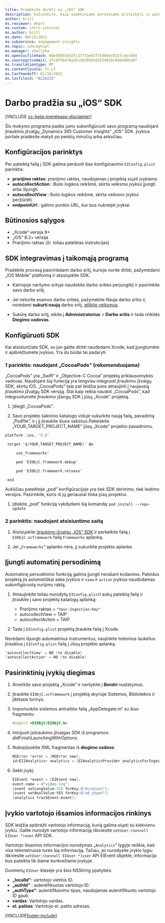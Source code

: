 ```yaml
---
title: Pradėkite dirbti su „iOS“ SDK
description: Sužinokite, kaip asmeniniams poreikiams pritaikyti ir paleisti „iOS" SDK
author: britl
ms.reviewer: mhart
ms.custom: intro-internal
ms.author: britl
ms.date: 09/15/2021
ms.subservice: engagement-insights
ms.topic: conceptual
ms.manager: shellyha
ms.openlocfilehash: 68e4d0555d2fc377fae62ff5db64c032fcebcb04
ms.sourcegitcommit: e7cdf36a78a2b1dd2850183224d39c8dde46b26f
ms.translationtype: MT
ms.contentlocale: lt-LT
ms.lasthandoff: 02/16/2022
ms.locfileid: "8226225"
---
```

# <a name="get-started-with-the-ios-sdk"></a>Darbo pradžia su „iOS“ SDK

[!INCLUDE [cc-beta-prerelease-disclaimer](includes/cc-beta-prerelease-disclaimer.md)]

Šis mokymo programa padės jums sukonfigūruoti savo programą naudojant įtraukimo įžvalgų „Dynamics 365 Customer Insights“ „iOS“ SDK. Įvykius portale pradėsite matyti po penkių minučių arba anksčiau.

## <a name="configuration-options"></a>Konfigūracijos parinktys

Per pateiktą failą į SDK galima perduoti šias konfigūravimo `EIConfig.plist` parinktis:

- **prarijimo raktas**: prarijimo raktas, naudojamas į projektą siųsti įvykiams.
- **autocollectAction** : Bulio logikos reikšmė, skirta veiksmo įvykiui įjungti arba išjungti.
- **autocollectView** : Bulio logikos reikšmė, skirta veiksmo įvykiui peržiūrėti.
- **endpointUrl** : galinio punkto URL, kur bus nukreipti įvykiai.

## <a name="prerequisites"></a>Būtinosios sąlygos

- „Xcode“ versija 9+
- „iOS“ 8.2+ versija
- Prarijimo raktas (žr. toliau pateiktas instrukcijas)

## <a name="integrate-the-sdk-into-your-application"></a>SDK integravimas į taikomąją programą

Pradėkite procesą pasirinkdami darbo sritį, kurioje norite dirbti, pažymėdami „iOS Mobile" platformą ir atsisiųskite SDK.

- Kairiojoje naršymo srityje naudokite darbo srities perjungiklį ir pasirinkite savo darbo sritį.

- Jei neturite esamos darbo srities, pažymėkite Nauja darbo sritis ir, norėdami **sukurti naują** darbo sritį, [atlikite veiksmus](create-workspace.md).

- Sukūrę darbo sritį, eikite į **Administratorius** > **Darbo sritis** ir tada rinkitės **Diegimo vadovas**.

## <a name="configure-the-sdk"></a>Konfigūruoti SDK

Kai atsisiunčiate SDK, su juo galite dirbti naudodami Xcode, kad įjungtumėte ir apibrėžtumėte įvykius. Yra du būdai tai padaryti

### <a name="option-1-using-cocoapods-recommended"></a>1 parinktis: naudojant „CocoaPods” (rekomenduojama)
„CocoaPods” yra „Swift” ir „Objective-C Cocoa” projektų priklausomybės vadovas. Naudojant šią funkciją yra lengviau integruoti įtraukimo įžvalgų SDK, skirtų iOS. „CocoaPods” taip pat leidžia jums atnaujinti į naujausią įtraukimo įžvalgų SDK versiją. Štai kaip reikia naudoti „CocoaPods”, kad integruotumėte įtraukimo įžangų SDK į jūsų „Xcode” projektą. 

1. Įdiegti „CocoaPods”. 

1. Savo projekto šakninio katalogo viduje sukurkite naują failą, pavadintą „Podfile”, ir į jį įtraukite šiuos sakinius.Pakeiskite „YOUR_TARGET_PROJECT_NAME” jūsų „Xcode” projekto pavadinimu. 
```objectivec
platform :ios, '9.0'  

 target '${YOUR_TARGET_PROJECT_NAME}' do 

     use_frameworks!   

     pod 'EIObjC.framework.debug' 

     pod 'EIObjC.framework.release' 

 end 
```
Aukščiau pateiktoje „pod” konfigūracijoje yra tiek SDK derinimo, tiek leidimo versijos. Pasirinkite, kuris iš jų geriausiai tinka jūsų projektui.

1. Įdiekite „pod” funkciją vykdydami šią komandą: `pod install --repo-update `

### <a name="option-2-using-download-link"></a>2 parinktis: naudojant atsisiuntimo saitą

1. Atsisiųskite [įtraukimo įžvalgų „iOS" SDK](https://download.pi.dynamics.com/sdk/EI-SDKs/ei-ios-sdk.zip) ir perkelkite failą į `EIObjC.xcframework` failą `Frameworks` aplanką.

1. Jei „`Frameworks`“ aplanko nėra, jį sukurkite projekto aplanke.

## <a name="enable-auto-instrumentation"></a>Įjungti automatinį persodinimą
 
Automatinę persodinimo funkciją galima įjungti nerašant kodavimo. Paleidus projektą jis automatiškai seka įvykius ir `view` ir `action` įvykius naudodamas sukonfigūruotą nurijimo raktą. 

1. Atnaujinkite toliau nurodytų `EIConfig.plist`l aukų pateiktą failą ir įtraukite į savo projektų katalogų aplanką:
    - Prarijimo raktas = `"Your-Ingestion-Key"`
    - autocollectView = TAIP
    - autocollectAction = TAIP

2. Tada į `EIConfig.plist` projektą įtraukite failą į Xcode. 



Norėdami išjungti automatinius instrumentus, naujinkite tolesnius laukelius įtrauktus į `EIConfig.plist` failą į Jūsų projekto aplanką. 

```objectivec
'autocollectView' = NO (to disable)
'autocollectAction' = NO (to disable)
```


## <a name="implement-custom-events"></a>Pasirinktinių įvykių diegimas

1. Atverkite savo projektą „Xcode“ ir naršykite į **Bendri** nustatymus. 
1. Įtraukite `EIObjC.xcframework` į projektą skyriuje Sistemos, Bibliotekos ir Įdėtasis turinys.

1. Importuokite sistemos antraštės failą „AppDelegate.m“ su šiuo fragmentu:

    ```objectivec
    #import <EIObjC/EIObjC.h>
    ```

1. Inicijuoti įsitraukimo įžvalgas SDK iš programos: didFinishLaunchingWithOptions.
1. Nukopijuokite XML fragmentas iš **diegimo vadovo**.

    ```objectivec
    NSError *error = [NSError new];
    id<EIIAnalytics> analytics = [EIAnalyticsProvider analyticsForIngestionKey:nil error:&error];
    ```

1. Sekti įvykį:

    ```objectivec
    EIEvent *event = [EIEvent new];
    event.name = @"video.log";
    [event setLongValue:320 forKey:@"duration"];
    [event setBoolValue:YES forKey:@"ad_shown"];
    [analytics trackEvent:event];
    ```

## <a name="set-user-details-for-your-event"></a>Įvykio vartotojo išsamios informacijos rinkinys

SDK leidžia apibrėžti vartotojo informaciją, kurią galima siųsti su kiekvienu įvykiu. Galite nurodyti vartotojo informaciją iškviesite `setUser:(nonnull EIUser *)user` API SDK.

Vartotojo išsamios informacijos nurodymas „`Analytics`“ lygyje reiškia, kad visa telemetruose turės šią informaciją. Tačiau, jei nurodysite įvykio lygiu iškviesite `setUser:(nonnull EIUser *)user` API EIEvent objekte, informacija bus pateikta tik šiame konkrečiame įvykyje.

Duomenų `EIUser` klasėje yra šios NSString ypatybės:

- **„localId“**: vartotojo vietinis ID.
- **„authId“** : autentifikuotas vartotojo ID.
- **„authType“**: autentifikavimo tipas, naudojamas autentifikuoto vartotojo ID gauti.
- **vardas**: Vartotojo vardas.
- **el. paštas**: Vartotojo el. pašto adresas.


[!INCLUDE[footer-include](../includes/footer-banner.md)]
